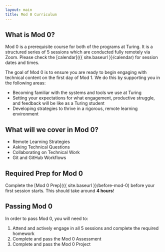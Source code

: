 ```yaml
---
layout: main
title: Mod 0 Curriculum
---
```


## What is Mod 0?

Mod 0 is a prerequisite course for both of the programs at Turing. It is a structured series of 5 sessions which are conducted fully remotely via Zoom. Please check the [calendar]({{ site.baseurl }}/calendar) for session dates and times.

The goal of Mod 0 is to ensure you are ready to begin engaging with technical content on the first day of Mod 1. We do this by supporting you in the following areas:
* Becoming familiar with the systems and tools we use at Turing
* Setting your expectations for what engagement, productive struggle, and feedback will be like as a Turing student
* Developing strategies to thrive in a rigorous, remote learning environment

## What will we cover in Mod 0?

* Remote Learning Strategies
* Asking Technical Questions
* Collaborating on Technical Work
* Git and GitHub Workflows

## Required Prep for Mod 0

Complete the [Mod 0 Prep]({{ site.baseurl }}/before-mod-0) before your first session starts. This should take around **4 hours**! 

## Passing Mod 0 

In order to pass Mod 0, you will need to:
1. Attend and actively engage in all 5 sessions and complete the required homework
2. Complete and pass the Mod 0 Assessment
3. Complete and pass the Mod 0 Project